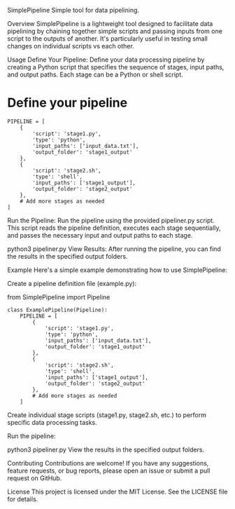 SimplePipeline
Simple tool for data pipelining.

Overview
SimplePipeline is a lightweight tool designed to facilitate data pipelining by chaining together simple scripts and passing inputs from one script to the outputs of another. It's particularly useful in testing small changes on individual scripts vs each other. 

Usage
Define Your Pipeline: Define your data processing pipeline by creating a Python script that specifies the sequence of stages, input paths, and output paths. Each stage can be a Python or shell script.


# Define your pipeline
```
PIPELINE = [
    {
        'script': 'stage1.py',
        'type': 'python',
        'input_paths': ['input_data.txt'],
        'output_folder': 'stage1_output'
    },
    {
        'script': 'stage2.sh',
        'type': 'shell',
        'input_paths': ['stage1_output'],
        'output_folder': 'stage2_output'
    },
    # Add more stages as needed
]
```
Run the Pipeline: Run the pipeline using the provided pipeliner.py script. This script reads the pipeline definition, executes each stage sequentially, and passes the necessary input and output paths to each stage.


python3 pipeliner.py
View Results: After running the pipeline, you can find the results in the specified output folders.

Example
Here's a simple example demonstrating how to use SimplePipeline:

Create a pipeline definition file (example.py):


from SimplePipeline import Pipeline
```
class ExamplePipeline(Pipeline):
    PIPELINE = [
        {
            'script': 'stage1.py',
            'type': 'python',
            'input_paths': ['input_data.txt'],
            'output_folder': 'stage1_output'
        },
        {
            'script': 'stage2.sh',
            'type': 'shell',
            'input_paths': ['stage1_output'],
            'output_folder': 'stage2_output'
        },
        # Add more stages as needed
    ]
```
Create individual stage scripts (stage1.py, stage2.sh, etc.) to perform specific data processing tasks.

Run the pipeline:

python3 pipeliner.py
View the results in the specified output folders.

Contributing
Contributions are welcome! If you have any suggestions, feature requests, or bug reports, please open an issue or submit a pull request on GitHub.

License
This project is licensed under the MIT License. See the LICENSE file for details.

